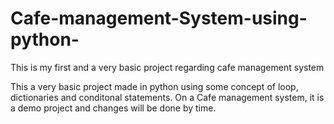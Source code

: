 # Cafe-management-System-using-python-
This is my first and a very basic project regarding cafe management system


This a very basic project made in python using some concept of loop, dictionaries and conditonal statements.
On a Cafe management system, it is a demo project and changes will be done by time.
